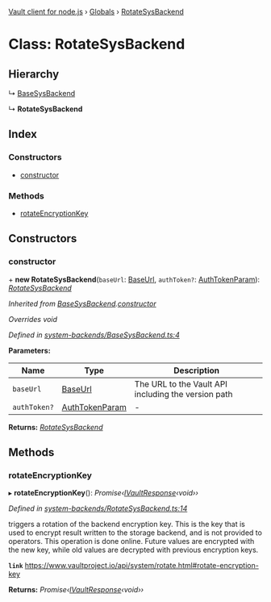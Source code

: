 [Vault client for node.js](../README.md) › [Globals](../globals.md) › [RotateSysBackend](rotatesysbackend.md)

# Class: RotateSysBackend

## Hierarchy

  ↳ [BaseSysBackend](basesysbackend.md)

  ↳ **RotateSysBackend**

## Index

### Constructors

* [constructor](rotatesysbackend.md#constructor)

### Methods

* [rotateEncryptionKey](rotatesysbackend.md#rotateencryptionkey)

## Constructors

###  constructor

\+ **new RotateSysBackend**(`baseUrl`: [BaseUrl](../globals.md#baseurl), `authToken?`: [AuthTokenParam](../globals.md#authtokenparam)): *[RotateSysBackend](rotatesysbackend.md)*

*Inherited from [BaseSysBackend](basesysbackend.md).[constructor](basesysbackend.md#constructor)*

*Overrides void*

*Defined in [system-backends/BaseSysBackend.ts:4](https://github.com/theogravity/vault-tacular/blob/126b0b1/src/system-backends/BaseSysBackend.ts#L4)*

**Parameters:**

Name | Type | Description |
------ | ------ | ------ |
`baseUrl` | [BaseUrl](../globals.md#baseurl) | The URL to the Vault API including the version path |
`authToken?` | [AuthTokenParam](../globals.md#authtokenparam) | - |

**Returns:** *[RotateSysBackend](rotatesysbackend.md)*

## Methods

###  rotateEncryptionKey

▸ **rotateEncryptionKey**(): *Promise‹[IVaultResponse](../interfaces/ivaultresponse.md)‹void››*

*Defined in [system-backends/RotateSysBackend.ts:14](https://github.com/theogravity/vault-tacular/blob/126b0b1/src/system-backends/RotateSysBackend.ts#L14)*

triggers a rotation of the backend encryption key. This is the key that is used to encrypt
result written to the storage backend, and is not provided to operators. This operation is done
online. Future values are encrypted with the new key, while old values are decrypted with
previous encryption keys.

**`link`** https://www.vaultproject.io/api/system/rotate.html#rotate-encryption-key

**Returns:** *Promise‹[IVaultResponse](../interfaces/ivaultresponse.md)‹void››*
